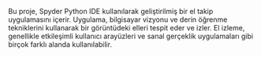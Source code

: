 Bu proje, Spyder Python IDE kullanılarak geliştirilmiş bir el takip uygulamasını içerir. Uygulama, bilgisayar vizyonu ve derin öğrenme tekniklerini kullanarak bir görüntüdeki elleri tespit eder ve izler. El izleme, genellikle etkileşimli kullanıcı arayüzleri ve sanal gerçeklik uygulamaları gibi birçok farklı alanda kullanılabilir.

